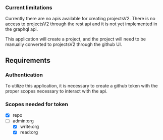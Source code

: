 ### Current limitations

Currently there are no apis available for creating projectsV2.  There is no
access to projectsV2 through the rest api and it is not yet implemented in the
graphql api.

This application will create a project, and the project will need to be
manually converted to projectsV2 through the github UI.

## Requirements

### Authentication

To utilize this application, it is necessary to create a github token with the
proper scopes necessary to interact with the api.

### Scopes needed for token
- [x] repo
- [ ] admin:org
  - [x] write:org
  - [x] read:org
